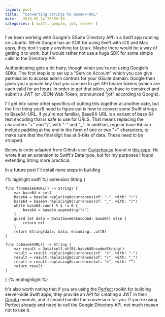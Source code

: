 ```yaml
---
layout: post
title:  "Converting Strings to Base64-URL"
date:   2018-05-14 20:59:30
categories: [ swift, google, jwt, server ]
---
```


I've been working with Google's GSuite Directory API in a Swift app running on Ubuntu. While Google has an SDK for using Swift with iOS and Mac apps, they don't supply anything for Linux. Maybe there would be a way of getting it to work, but I would rather not use a huge SDK for some simple calls to the Directory API.

Authenticating gets a bit hairy, though when you're not using Google's SDKs. The first step is to set up a "Service Account" which you can give permission to access admin controls for your GSuite domain. Google then gives you a private key that you can use to get API bearer tokens (which are each valid for an hour). In order to get that token, you have to construct and submit a JWT (or JSON Web Token, pronounced "jot" according to Google).

I'll get into some other specifics of putting this together at another date, but the first thing you'll need to figure out is how to convert some Swift strings to Base64-URL. If you're not familiar, Base64-URL is a variant of base 64 text encoding that is safe to use for URLS. That means replacing the characters "+" and "/", with "-" and "_". In addition, regular base 64 can include padding at the end in the form of one or two "=" characters, to make sure that the final digit has at 6-bits of data. These need to be stripped.

Below is code adapted from Github user [Carterhouse] found in [this repo]. He wrote it as an extension to Swift's Data type, but for my purposes I found extending String more practical.

In a future post I'll detail more steps in building 

{% highlight swift %}
extension String {
    
    func fromBase64URL() -> String? {
	    var base64 = self
        base64 = base64.replacingOccurrences(of: "-", with: "+")
        base64 = base64.replacingOccurrences(of: "_", with: "/")
        while base64.count % 4 != 0 {
            base64 = base64.appending("=")
        }
        guard let data = Data(base64Encoded: base64) else {
	        return nil
        }
        return String(data: data, encoding: .utf8)
    }
    
    func toBase64URL() -> String {
	    var result = Data(self.utf8).base64EncodedString()
        result = result.replacingOccurrences(of: "+", with: "-")
        result = result.replacingOccurrences(of: "/", with: "_")
        result = result.replacingOccurrences(of: "=", with: "")
        return result
    }
}
{% endhighlight %}

It's also worth noting that if you are using the [Perfect] toolkit for building server-side Swift apps, they provide an API for creating a JWT in their [Crypto] module, and it should handle the conversion for you. If you're using Perfect already and need to call the Google Directory API, not much reason not to use it.

[Carterhouse]: https://github.com/Charterhouse
[this repo]: https://github.com/Charterhouse/base64url-swift
[Perfect]: https://www.perfect.org
[Crypto]: https://www.perfect.org/docs/crypto.html


